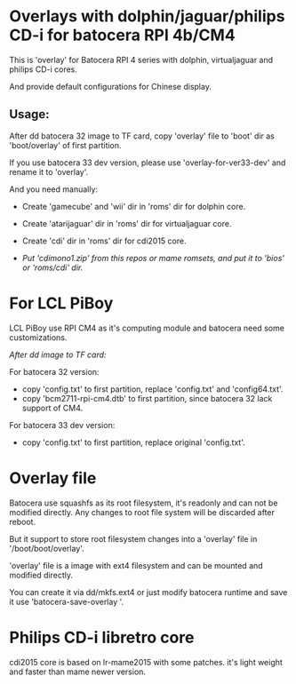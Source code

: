 # Overlays with dolphin/jaguar/philips CD-i for batocera RPI 4b/CM4
This is 'overlay' for Batocera RPI 4 series with dolphin, virtualjaguar and philips CD-i cores.

And provide default configurations for Chinese display.

## Usage:
After dd batocera 32 image to TF card, copy 'overlay' file to 'boot' dir as 'boot/overlay' of first partition.

If you use batocera 33 dev version, please use 'overlay-for-ver33-dev' and rename it to 'overlay'.

And you need manually:

*   Create 'gamecube' and 'wii' dir in 'roms' dir for dolphin core.

*   Create 'atarijaguar' dir in 'roms' dir for virtualjaguar core.

*   Create 'cdi' dir in 'roms' dir for cdi2015 core.

*   *Put 'cdimono1.zip' from this repos or mame romsets, and put it to 'bios' or 'roms/cdi' dir.*


# For LCL PiBoy
LCL PiBoy use RPI CM4 as it's computing module and batocera need some customizations.

*After dd image to TF card:*

For batocera 32 version:

*   copy 'config.txt' to first partition, replace 'config.txt' and 'config64.txt'.
*   copy 'bcm2711-rpi-cm4.dtb' to first partition, since batocera 32 lack support of CM4.

For batocera 33 dev version:

*   copy 'config.txt' to first partition, replace original 'config.txt'.

# Overlay file
Batocera use squashfs as its root filesystem, it's readonly and can not be modified directly. Any changes to root file system will be discarded after reboot. 

But it support to store root filesystem changes into a 'overlay' file in '/boot/boot/overlay'.

'overlay' file is a image with ext4 filesystem and can be mounted and modified directly.

You can create it via dd/mkfs.ext4 or just modify batocera runtime and save it use 'batocera-save-overlay <size>'.

# Philips CD-i libretro core
cdi2015 core is based on lr-mame2015 with some patches. it's light weight and faster than mame newer version.
